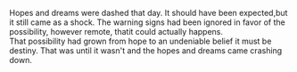 Hopes and dreams were dashed that day. It should have been
expected,but it still came as a shock. The warning signs
had been ignored in favor of the possibility, however
remote, thatit could actually happens.             
That possibility had grown from hope
to an undeniable belief it must be destiny. That was
until it wasn't and the hopes and dreams came crashing down.